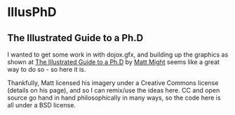 # IllusPhD
## The Illustrated Guide to a Ph.D

I wanted to get some work in with dojox.gfx, and building up the graphics as shown at [The Illustrated Guide to a Ph.D](http://matt.might.net/articles/phd-school-in-pictures/) by [Matt Might](http://matt.might.net/) seems like a great way to do so - so here it is.

Thankfully, Matt licensed his imagery under a Creative Commons license (details on his page), and so I can remix/use the ideas here. CC and open source go hand in hand philosophically in many ways, so the code here is all under a BSD license.
